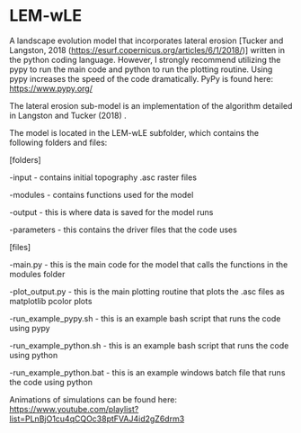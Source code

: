 # LEM-wLE
A landscape evolution model that incorporates lateral erosion  [Tucker and Langston, 2018 (https://esurf.copernicus.org/articles/6/1/2018/)] written in the python coding language. However, I strongly recommend utilizing the pypy to run the main code and python to run the plotting routine. Using pypy increases the speed of the code dramatically. PyPy is found here: https://www.pypy.org/

The lateral erosion sub-model is an implementation of the algorithm detailed in Langston and Tucker (2018) . 

The model is located in the LEM-wLE subfolder, which contains the following folders and files:

[folders]

-input - contains initial topography .asc raster files 

-modules - contains functions used for the model

-output - this is where data is saved for the model runs

-parameters - this contains the driver files that the code uses

[files]

-main.py - this is the main code for the model that calls the functions in the modules folder

-plot_output.py - this is the main plotting routine that plots the .asc files as matplotlib pcolor plots

-run_example_pypy.sh - this is an example bash script that runs the code using pypy

-run_example_python.sh - this is an example bash script that runs the code using python

-run_example_python.bat - this is an example windows batch file that runs the code using python


Animations of simulations can be found here: https://www.youtube.com/playlist?list=PLnBjO1cu4qCQOc38ptFVAJ4id2gZ6drm3
